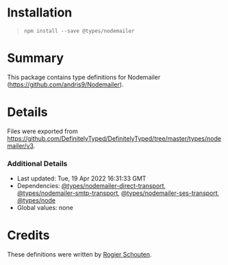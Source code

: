 # Installation
> `npm install --save @types/nodemailer`

# Summary
This package contains type definitions for Nodemailer (https://github.com/andris9/Nodemailer).

# Details
Files were exported from https://github.com/DefinitelyTyped/DefinitelyTyped/tree/master/types/nodemailer/v3.

### Additional Details
 * Last updated: Tue, 19 Apr 2022 16:31:33 GMT
 * Dependencies: [@types/nodemailer-direct-transport](https://npmjs.com/package/@types/nodemailer-direct-transport), [@types/nodemailer-smtp-transport](https://npmjs.com/package/@types/nodemailer-smtp-transport), [@types/nodemailer-ses-transport](https://npmjs.com/package/@types/nodemailer-ses-transport), [@types/node](https://npmjs.com/package/@types/node)
 * Global values: none

# Credits
These definitions were written by [Rogier Schouten](https://github.com/rogierschouten).

